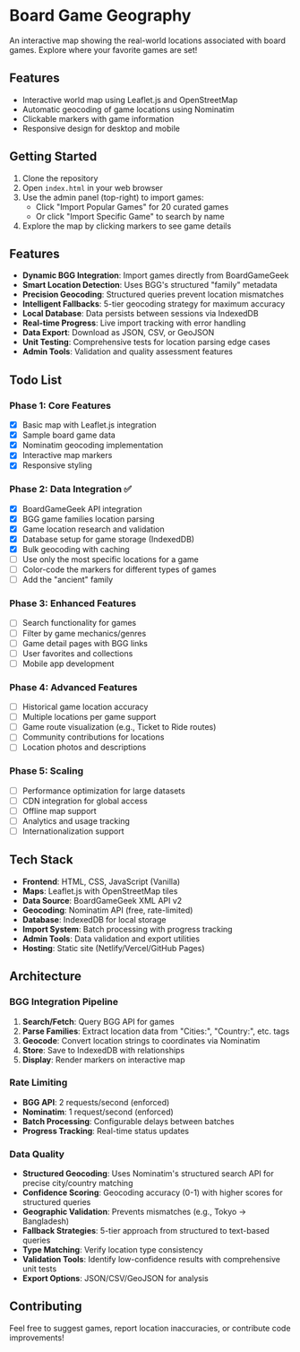# Board Game Geography

An interactive map showing the real-world locations associated with board games. Explore where your favorite games are set!

## Features

- Interactive world map using Leaflet.js and OpenStreetMap
- Automatic geocoding of game locations using Nominatim
- Clickable markers with game information
- Responsive design for desktop and mobile

## Getting Started

1. Clone the repository
2. Open `index.html` in your web browser
3. Use the admin panel (top-right) to import games:
   - Click "Import Popular Games" for 20 curated games
   - Or click "Import Specific Game" to search by name
4. Explore the map by clicking markers to see game details

## Features

- **Dynamic BGG Integration**: Import games directly from BoardGameGeek
- **Smart Location Detection**: Uses BGG's structured "family" metadata
- **Precision Geocoding**: Structured queries prevent location mismatches
- **Intelligent Fallbacks**: 5-tier geocoding strategy for maximum accuracy
- **Local Database**: Data persists between sessions via IndexedDB
- **Real-time Progress**: Live import tracking with error handling
- **Data Export**: Download as JSON, CSV, or GeoJSON
- **Unit Testing**: Comprehensive tests for location parsing edge cases
- **Admin Tools**: Validation and quality assessment features

## Todo List

### Phase 1: Core Features
- [x] Basic map with Leaflet.js integration
- [x] Sample board game data
- [x] Nominatim geocoding implementation
- [x] Interactive map markers
- [x] Responsive styling

### Phase 2: Data Integration ✅
- [x] BoardGameGeek API integration
- [x] BGG game families location parsing
- [x] Game location research and validation
- [x] Database setup for game storage (IndexedDB)
- [x] Bulk geocoding with caching
- [ ] Use only the most specific locations for a game
- [ ] Color-code the markers for different types of games
- [ ] Add the "ancient" family

### Phase 3: Enhanced Features
- [ ] Search functionality for games
- [ ] Filter by game mechanics/genres
- [ ] Game detail pages with BGG links
- [ ] User favorites and collections
- [ ] Mobile app development

### Phase 4: Advanced Features
- [ ] Historical game location accuracy
- [ ] Multiple locations per game support
- [ ] Game route visualization (e.g., Ticket to Ride routes)
- [ ] Community contributions for locations
- [ ] Location photos and descriptions

### Phase 5: Scaling
- [ ] Performance optimization for large datasets
- [ ] CDN integration for global access
- [ ] Offline map support
- [ ] Analytics and usage tracking
- [ ] Internationalization support

## Tech Stack

- **Frontend**: HTML, CSS, JavaScript (Vanilla)
- **Maps**: Leaflet.js with OpenStreetMap tiles
- **Data Source**: BoardGameGeek XML API v2
- **Geocoding**: Nominatim API (free, rate-limited)
- **Database**: IndexedDB for local storage
- **Import System**: Batch processing with progress tracking
- **Admin Tools**: Data validation and export utilities
- **Hosting**: Static site (Netlify/Vercel/GitHub Pages)

## Architecture

### BGG Integration Pipeline
1. **Search/Fetch**: Query BGG API for games
2. **Parse Families**: Extract location data from "Cities:", "Country:", etc. tags
3. **Geocode**: Convert location strings to coordinates via Nominatim
4. **Store**: Save to IndexedDB with relationships
5. **Display**: Render markers on interactive map

### Rate Limiting
- **BGG API**: 2 requests/second (enforced)
- **Nominatim**: 1 request/second (enforced)
- **Batch Processing**: Configurable delays between batches
- **Progress Tracking**: Real-time status updates

### Data Quality
- **Structured Geocoding**: Uses Nominatim's structured search API for precise city/country matching
- **Confidence Scoring**: Geocoding accuracy (0-1) with higher scores for structured queries
- **Geographic Validation**: Prevents mismatches (e.g., Tokyo → Bangladesh)
- **Fallback Strategies**: 5-tier approach from structured to text-based queries
- **Type Matching**: Verify location type consistency
- **Validation Tools**: Identify low-confidence results with comprehensive unit tests
- **Export Options**: JSON/CSV/GeoJSON for analysis

## Contributing

Feel free to suggest games, report location inaccuracies, or contribute code improvements!
